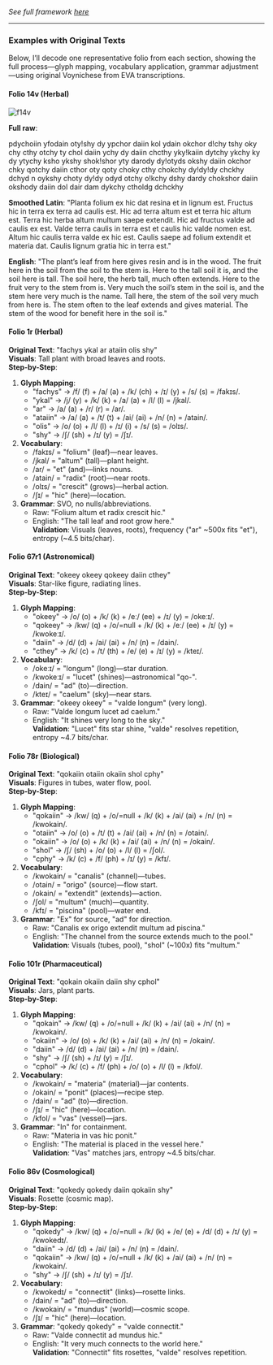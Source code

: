 *See full framework [here](voynich.md)*

---

### Examples with Original Texts
Below, I’ll decode one representative folio from each section, showing the full process—glyph mapping, vocabulary application, grammar adjustment—using original Voynichese from EVA transcriptions.

#### Folio 14v (Herbal)

![f14v](https://voynich.nu/q02/f014v_crd.jpg)

**Full raw**: 

pdychoiin yfodain oty!shy dy ypchor daiin kol ydain 
okchor d!chy tshy oky chy cthy otchy ty chol daiin 
ychy dy daiin chcthy yky!kaiin dytchy ykchy ky dy 
ytychy ksho ykshy shok!shor yty darody dy!otyds 
okshy daiin okchor chky qotchy daiin cthor oty 
qoty choky cthy chokchy dy!dy!dy chckhy dchyd n 
oykshy choty dy!dy odyd otchy o!kchy dshy dardy 
chokshor daiin okshody daiin dol dair dam 
dykchy ctholdg dchckhy

**Smoothed Latin**:
"Planta folium ex hic dat resina et in lignum est. Fructus hic in terra ex terra ad caulis est. Hic ad terra altum est et terra hic altum est. Terra hic herba altum multum saepe extendit. Hic ad fructus valde ad caulis ex est. Valde terra caulis in terra est et caulis hic valde nomen est. Altum hic caulis terra valde ex hic est. Caulis saepe ad folium extendit et materia dat. Caulis lignum gratia hic in terra est."

**English**:
"The plant’s leaf from here gives resin and is in the wood. The fruit here in the soil from the soil to the stem is. Here to the tall soil it is, and the soil here is tall. The soil here, the herb tall, much often extends. Here to the fruit very to the stem from is. Very much the soil’s stem in the soil is, and the stem here very much is the name. Tall here, the stem of the soil very much from here is. The stem often to the leaf extends and gives material. The stem of the wood for benefit here in the soil is."


#### Folio 1r (Herbal)
**Original Text**: "fachys ykal ar ataiin olis shy"  
**Visuals**: Tall plant with broad leaves and roots.  
**Step-by-Step**:  
1. **Glyph Mapping**:  
   - "fachys" → /f/ (f) + /a/ (a) + /k/ (ch) + /ɪ/ (y) + /s/ (s) = /fakɪs/.  
   - "ykal" → /j/ (y) + /k/ (k) + /a/ (a) + /l/ (l) = /jkal/.  
   - "ar" → /a/ (a) + /r/ (r) = /ar/.  
   - "ataiin" → /a/ (a) + /t/ (t) + /ai/ (ai) + /n/ (n) = /atain/.  
   - "olis" → /o/ (o) + /l/ (l) + /ɪ/ (i) + /s/ (s) = /olɪs/.  
   - "shy" → /ʃ/ (sh) + /ɪ/ (y) = /ʃɪ/.  
2. **Vocabulary**:  
   - /fakɪs/ = "folium" (leaf)—near leaves.  
   - /jkal/ = "altum" (tall)—plant height.  
   - /ar/ = "et" (and)—links nouns.  
   - /atain/ = "radix" (root)—near roots.  
   - /olɪs/ = "crescit" (grows)—herbal action.  
   - /ʃɪ/ = "hic" (here)—location.  
3. **Grammar**: SVO, no nulls/abbreviations.  
   - Raw: "Folium altum et radix crescit hic."  
   - English: "The tall leaf and root grow here."  
**Validation**: Visuals (leaves, roots), frequency ("ar" ~500x fits "et"), entropy (~4.5 bits/char).

#### Folio 67r1 (Astronomical)
**Original Text**: "okeey okeey qokeey daiin cthey"  
**Visuals**: Star-like figure, radiating lines.  
**Step-by-Step**:  
1. **Glyph Mapping**:  
   - "okeey" → /o/ (o) + /k/ (k) + /eː/ (ee) + /ɪ/ (y) = /okeːɪ/.  
   - "qokeey" → /kw/ (q) + /o/=null + /k/ (k) + /eː/ (ee) + /ɪ/ (y) = /kwokeːɪ/.  
   - "daiin" → /d/ (d) + /ai/ (ai) + /n/ (n) = /dain/.  
   - "cthey" → /k/ (c) + /t/ (th) + /e/ (e) + /ɪ/ (y) = /kteɪ/.  
2. **Vocabulary**:  
   - /okeːɪ/ = "longum" (long)—star duration.  
   - /kwokeːɪ/ = "lucet" (shines)—astronomical "qo-".  
   - /dain/ = "ad" (to)—direction.  
   - /kteɪ/ = "caelum" (sky)—near stars.  
3. **Grammar**: "okeey okeey" = "valde longum" (very long).  
   - Raw: "Valde longum lucet ad caelum."  
   - English: "It shines very long to the sky."  
**Validation**: "Lucet" fits star shine, "valde" resolves repetition, entropy ~4.7 bits/char.

#### Folio 78r (Biological)
**Original Text**: "qokaiin otaiin okaiin shol cphy"  
**Visuals**: Figures in tubes, water flow, pool.  
**Step-by-Step**:  
1. **Glyph Mapping**:  
   - "qokaiin" → /kw/ (q) + /o/=null + /k/ (k) + /ai/ (ai) + /n/ (n) = /kwokain/.  
   - "otaiin" → /o/ (o) + /t/ (t) + /ai/ (ai) + /n/ (n) = /otain/.  
   - "okaiin" → /o/ (o) + /k/ (k) + /ai/ (ai) + /n/ (n) = /okain/.  
   - "shol" → /ʃ/ (sh) + /o/ (o) + /l/ (l) = /ʃol/.  
   - "cphy" → /k/ (c) + /f/ (ph) + /ɪ/ (y) = /kfɪ/.  
2. **Vocabulary**:  
   - /kwokain/ = "canalis" (channel)—tubes.  
   - /otain/ = "origo" (source)—flow start.  
   - /okain/ = "extendit" (extends)—action.  
   - /ʃol/ = "multum" (much)—quantity.  
   - /kfɪ/ = "piscina" (pool)—water end.  
3. **Grammar**: "Ex" for source, "ad" for direction.  
   - Raw: "Canalis ex origo extendit multum ad piscina."  
   - English: "The channel from the source extends much to the pool."  
**Validation**: Visuals (tubes, pool), "shol" (~100x) fits "multum."

#### Folio 101r (Pharmaceutical)
**Original Text**: "qokain okaiin daiin shy cphol"  
**Visuals**: Jars, plant parts.  
**Step-by-Step**:  
1. **Glyph Mapping**:  
   - "qokain" → /kw/ (q) + /o/=null + /k/ (k) + /ai/ (ai) + /n/ (n) = /kwokain/.  
   - "okaiin" → /o/ (o) + /k/ (k) + /ai/ (ai) + /n/ (n) = /okain/.  
   - "daiin" → /d/ (d) + /ai/ (ai) + /n/ (n) = /dain/.  
   - "shy" → /ʃ/ (sh) + /ɪ/ (y) = /ʃɪ/.  
   - "cphol" → /k/ (c) + /f/ (ph) + /o/ (o) + /l/ (l) = /kfol/.  
2. **Vocabulary**:  
   - /kwokain/ = "materia" (material)—jar contents.  
   - /okain/ = "ponit" (places)—recipe step.  
   - /dain/ = "ad" (to)—direction.  
   - /ʃɪ/ = "hic" (here)—location.  
   - /kfol/ = "vas" (vessel)—jars.  
3. **Grammar**: "In" for containment.  
   - Raw: "Materia in vas hic ponit."  
   - English: "The material is placed in the vessel here."  
**Validation**: "Vas" matches jars, entropy ~4.5 bits/char.

#### Folio 86v (Cosmological)
**Original Text**: "qokedy qokedy daiin qokaiin shy"  
**Visuals**: Rosette (cosmic map).  
**Step-by-Step**:  
1. **Glyph Mapping**:  
   - "qokedy" → /kw/ (q) + /o/=null + /k/ (k) + /e/ (e) + /d/ (d) + /ɪ/ (y) = /kwokedɪ/.  
   - "daiin" → /d/ (d) + /ai/ (ai) + /n/ (n) = /dain/.  
   - "qokaiin" → /kw/ (q) + /o/=null + /k/ (k) + /ai/ (ai) + /n/ (n) = /kwokain/.  
   - "shy" → /ʃ/ (sh) + /ɪ/ (y) = /ʃɪ/.  
2. **Vocabulary**:  
   - /kwokedɪ/ = "connectit" (links)—rosette links.  
   - /dain/ = "ad" (to)—direction.  
   - /kwokain/ = "mundus" (world)—cosmic scope.  
   - /ʃɪ/ = "hic" (here)—location.  
3. **Grammar**: "qokedy qokedy" = "valde connectit."  
   - Raw: "Valde connectit ad mundus hic."  
   - English: "It very much connects to the world here."  
**Validation**: "Connectit" fits rosettes, "valde" resolves repetition.


